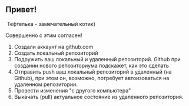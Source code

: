 ## Привет!

 Тефтелька - замечательный котик)
 
 Совершенно с этим согласен!

1. Создали аккаунт на github.com
2. Создать локальный репозиторий
3. Подружить ваш локальный и удаленный репозиторий. Github при создании нового репозиториума подскажет, как это сделать
4. Отправить push ваш локальный репозиторий в удаленный (на Github), при этом он, возможно, потребует автоизоваться на удаленном репозитории.
5. Провести изменения "с другого компьютера"
6. Выкачать (pull) актуальное состояние из удаленного репозитория.
